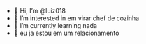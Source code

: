 


- 👋 Hi, I’m @luiz018
- 👀 I’m interested in  em virar chef de cozinha
- 🌱 I’m currently learning  nada
- 💞️  eu ja estou em um relacionamento























